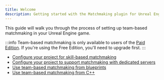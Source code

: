 ```yaml
---
title: Welcome
description: Getting started with the Matchmaking plugin for Unreal Engine.
---
```


This guide will walk you through the process of setting up team-based matchmaking in your Unreal Engine game.

:::info
Team-based matchmaking is only available to users of the [Paid Edition](https://unreal.tools/eos). If you're using the Free Edition, you'll need to upgrade first.
:::

- [Configure your project for skill-based matchmaking](./skill_configuration.md)
- [Configure your project to support matchmaking with dedicated servers](./dedicated_server_configuration.mdx)
- [Use team-based matchmaking from blueprints](./blueprints/index.md)
- [Use team-based matchmaking from C++](./cpp/index.md)
